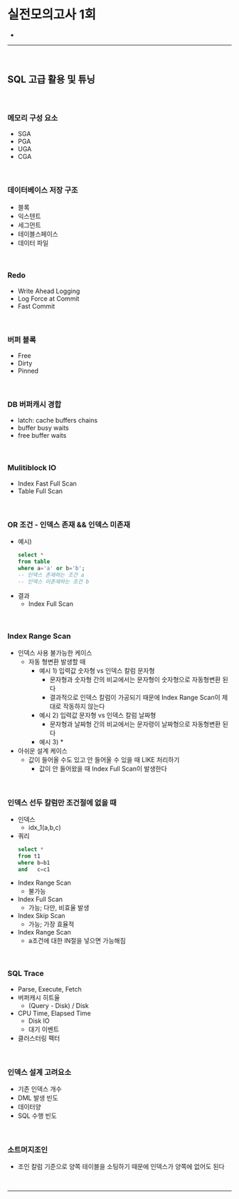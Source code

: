 # 실전모의고사 1회
> 
* 

<hr>
<br>

## SQL 고급 활용 및 튜닝
#### 

<br>

### 메모리 구성 요소
* SGA
* PGA
* UGA
* CGA

<br>

### 데이터베이스 저장 구조
* 블록
* 익스텐트
* 세그먼트
* 테이블스페이스
* 데이터 파일

<br>

### Redo
* Write Ahead Logging
* Log Force at Commit
* Fast Commit

<br>

### 버퍼 블록
* Free
* Dirty
* Pinned

<br>

### DB 버퍼캐시 경합
* latch: cache buffers chains
* buffer busy waits
* free buffer waits

<br>

### Mulitiblock IO
* Index Fast Full Scan
* Table Full Scan

<br>

### OR 조건 - 인덱스 존재 && 인덱스 미존재
* 예시)
  ```sql
  select *
  from table
  where a='a' or b='b';
  -- 인덱스 존재하는 조건 a
  -- 인덱스 미존재하는 조건 b
  ```
* 결과
  * Index Full Scan

<br>

### Index Range Scan
* 인덱스 사용 불가능한 케이스
  * 자동 형변환 발생할 때
    * 예시 1) 입력값 숫자형 vs 인덱스 칼럼 문자형
      * 문자형과 숫자형 간의 비교에서는 문자형이 숫자형으로 자동형변환 된다
      * 결과적으로 인덱스 칼럼이 가공되기 때문에 Index Range Scan이 제대로 작동하지 않는다
    * 예시 2) 입력값 문자형 vs 인덱스 칼럼 날짜형
      * 문자형과 날짜형 간의 비교에서는 문자령이 날짜형으로 자동형변환 된다
    * 예시 3)
      * 
* 아쉬운 설계 케이스
  * 값이 들어올 수도 있고 안 들어올 수 있을 때 LIKE 처리하기
    * 값이 안 들어왔을 때 Index Full Scan이 발생한다

<br>

### 인덱스 선두 칼럼만 조건절에 없을 때
* 인덱스
  * idx_1(a,b,c)
* 쿼리
  ```sql
  select * 
  from t1
  where b=b1
  and   c=c1
  ```
* Index Range Scan 
  * 불가능
* Index Full Scan
  * 가능; 다만, 비효율 발생
* Index Skip Scan
  * 가능; 가장 효율적
* Index Range Scan
  * a조건에 대한 IN절을 넣으면 가능해짐

<br>

### SQL Trace 
* Parse, Execute, Fetch
* 버퍼캐시 히트율
  * (Query - Disk) / Disk
* CPU Time, Elapsed Time
  * Disk IO
  * 대기 이벤트
* 클러스터링 팩터

<br>

### 인덱스 설계 고려요소
* 기존 인덱스 개수
* DML 발생 빈도
* 데이터양
* SQL 수행 빈도

<br>

### 소트머지조인
* 조인 칼럼 기준으로 양쪽 테이블을 소팅하기 때문에 인덱스가 양쪽에 없어도 된다

<br>
<hr>
<br>